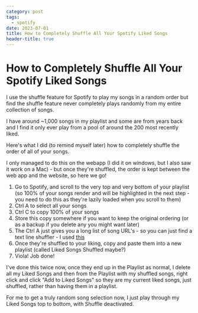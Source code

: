 ```yaml
---
category: post
tags:
  - spotify
date: 2023-07-01
title: How to Completely Shuffle All Your Spotify Liked Songs
header-title: true
---
```


# How to Completely Shuffle All Your Spotify Liked Songs

I use the shuffle feature for Spotify to play my songs in a random order but find the shuffle feature never completely plays randomly from my entire collection of songs. 

I have around ~1,000 songs in my playlist and some are from years back and I find it only ever play from a pool of around the 200 most recently liked.

Here's what I did (to remind myself later) how to completely shuffle the order of all of your songs.

I only managed to do this on the webapp (I did it on windows, but I also saw it work on a Mac) - but once they're shuffled, the order is kept between the web app and the website, so here we go!

1. Go to Spotify, and scroll to the very top and very bottom of your playlist (so 100% of your songs render and will be highlighted in the next step - you need to do this as they're lazily loaded when you scroll to them)
2. Ctrl A to select all your songs
3. Ctrl C to copy 100% of your songs
4. Store this copy somewhere if you want to keep the original ordering (or as a backup if you delete any you might want later)
5. The Ctrl A just gives you a long list of song URL's - so you can just find a text line shuffler - I used [this](https://onlinerandomtools.com/shuffle-lines)
6. Once they're shuffled to your liking, copy and paste them into a new playlist (called Liked Songs Shuffled maybe?)
7. Viola! Job done!

I've done this twice now, once they end up in the Playlist as normal, I delete all my Liked Songs and then from the Playlist with my shuffled songs, right click and click "Add to Liked Songs" so they are my current liked songs, just shuffled, rather than having them in a playlist.

For me to get a truly random song selection now, I just play through my Liked Songs top to bottom, with Shuffle deactivated.